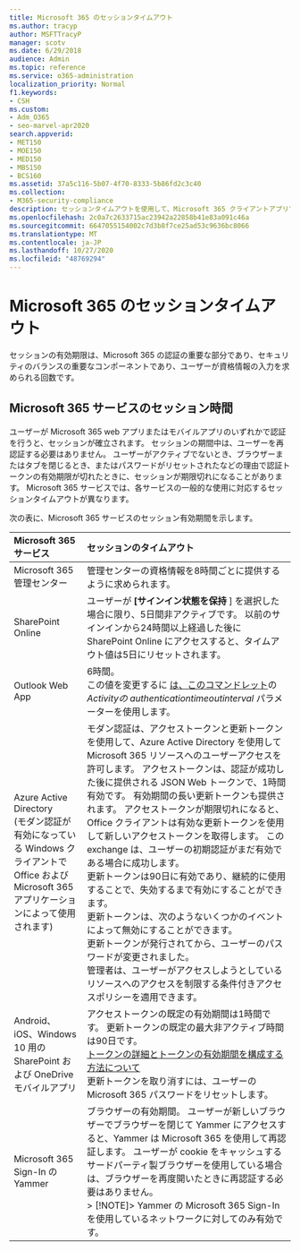 ```yaml
---
title: Microsoft 365 のセッションタイムアウト
ms.author: tracyp
author: MSFTTracyP
manager: scotv
ms.date: 6/29/2018
audience: Admin
ms.topic: reference
ms.service: o365-administration
localization_priority: Normal
f1.keywords:
- CSH
ms.custom:
- Adm_O365
- seo-marvel-apr2020
search.appverid:
- MET150
- MOE150
- MED150
- MBS150
- BCS160
ms.assetid: 37a5c116-5b07-4f70-8333-5b86fd2c3c40
ms.collection:
- M365-security-compliance
description: セッションタイムアウトを使用して、Microsoft 365 クライアントアプリでのセキュリティと容易なアクセスのバランスを取る方法を説明します。
ms.openlocfilehash: 2c0a7c2633715ac23942a22858b41e83a091c46a
ms.sourcegitcommit: 6647055154002c7d3b8f7ce25ad53c9636bc8066
ms.translationtype: MT
ms.contentlocale: ja-JP
ms.lasthandoff: 10/27/2020
ms.locfileid: "48769294"
---
```

# <a name="session-timeouts-for-microsoft-365"></a>Microsoft 365 のセッションタイムアウト

セッションの有効期限は、Microsoft 365 の認証の重要な部分であり、セキュリティのバランスの重要なコンポーネントであり、ユーザーが資格情報の入力を求められる回数です。

## <a name="session-times-for-microsoft-365-services"></a>Microsoft 365 サービスのセッション時間

ユーザーが Microsoft 365 web アプリまたはモバイルアプリのいずれかで認証を行うと、セッションが確立されます。 セッションの期間中は、ユーザーを再認証する必要はありません。 ユーザーがアクティブでないとき、ブラウザーまたはタブを閉じるとき、またはパスワードがリセットされたなどの理由で認証トークンの有効期限が切れたときに、セッションが期限切れになることがあります。 Microsoft 365 サービスでは、各サービスの一般的な使用に対応するセッションタイムアウトが異なります。

次の表に、Microsoft 365 サービスのセッション有効期間を示します。

| Microsoft 365 サービス | セッションのタイムアウト |
|:-----|:-----|
|Microsoft 365 管理センター  <br/> |管理センターの資格情報を8時間ごとに提供するように求められます。  <br/> |
|SharePoint Online  <br/> |ユーザーが **[サインイン状態を保持** ] を選択した場合に限り、5日間非アクティブです。 以前のサインインから24時間以上経過した後に SharePoint Online にアクセスすると、タイムアウト値は5日にリセットされます。  <br/> |
|Outlook Web App  <br/> |6時間。  <br/> この値を変更するに [は、このコマンドレット](https://go.microsoft.com/fwlink/p/?LinkId=615378)の _Activityの authenticationtimeoutinterval_ パラメーターを使用します。  <br/> |
|Azure Active Directory  <br/> (モダン認証が有効になっている Windows クライアントで Office および Microsoft 365 アプリケーションによって使用されます)  <br/> | モダン認証は、アクセストークンと更新トークンを使用して、Azure Active Directory を使用して Microsoft 365 リソースへのユーザーアクセスを許可します。 アクセストークンは、認証が成功した後に提供される JSON Web トークンで、1時間有効です。 有効期間の長い更新トークンも提供されます。 アクセストークンが期限切れになると、Office クライアントは有効な更新トークンを使用して新しいアクセストークンを取得します。 この exchange は、ユーザーの初期認証がまだ有効である場合に成功します。  <br/>  更新トークンは90日に有効であり、継続的に使用することで、失効するまで有効にすることができます。  <br/>  更新トークンは、次のようないくつかのイベントによって無効にすることができます。  <br/>  更新トークンが発行されてから、ユーザーのパスワードが変更されました。  <br/>  管理者は、ユーザーがアクセスしようとしているリソースへのアクセスを制限する条件付きアクセスポリシーを適用できます。  <br/> |
|Android、iOS、Windows 10 用の SharePoint および OneDrive モバイルアプリ  <br/> |アクセストークンの既定の有効期間は1時間です。 更新トークンの既定の最大非アクティブ時間は90日です。  <br/> [トークンの詳細とトークンの有効期間を構成する方法について](https://docs.microsoft.com/azure/active-directory/active-directory-configurable-token-lifetimes) <br/> 更新トークンを取り消すには、ユーザーの Microsoft 365 パスワードをリセットします。  <br/> |
|Microsoft 365 Sign-In の Yammer  <br/> |ブラウザーの有効期間。 ユーザーが新しいブラウザーでブラウザーを閉じて Yammer にアクセスすると、Yammer は Microsoft 365 を使用して再認証します。 ユーザーが cookie をキャッシュするサードパーティ製ブラウザーを使用している場合は、ブラウザーを再度開いたときに再認証する必要はありません。  <br/> > [!NOTE]> Yammer の Microsoft 365 Sign-In を使用しているネットワークに対してのみ有効です。           |

